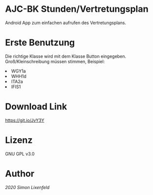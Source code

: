 ﻿# AJC-BK Stunden/Vertretungsplan
Android App zum einfachen aufrufen des Vertretungsplans.

# Erste Benutzung
Die richtige Klasse wird mit dem Klasse Button eingegeben.</br>
Groß/Kleinschreibung müssen stimmen, Beispiel:</br>
<li>WGY1a</li>
<li>WHH1d</li>
<li>ITA2a</li>
<li>IFIS1</li>

# Download Link
https://git.io/JvY3Y

# Lizenz
GNU GPL v3.0

# Author
*2020 Simon Lixenfeld*
